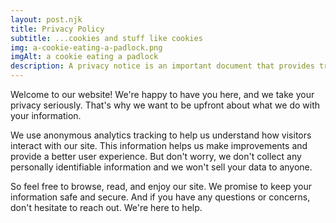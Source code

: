 ```yaml
---
layout: post.njk
title: Privacy Policy
subtitle: ...cookies and stuff like cookies
img: a-cookie-eating-a-padlock.png
imgAlt: a cookie eating a padlock
description: A privacy notice is an important document that provides transparency and accountability for the collection, use, and protection of personal data.
---
```


Welcome to our website! We're happy to have you here, and we take your privacy seriously. That's why we want to be upfront about what we do with your information.

We use anonymous analytics tracking to help us understand how visitors interact with our site. This information helps us make improvements and provide a better user experience. But don't worry, we don't collect any personally identifiable information and we won't sell your data to anyone.

So feel free to browse, read, and enjoy our site. We promise to keep your information safe and secure. And if you have any questions or concerns, don't hesitate to reach out. We're here to help.
